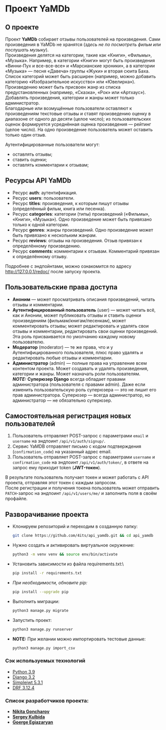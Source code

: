 # Проект YaMDb
## О проекте
Проект **YaMDb** собирает отзывы пользователей на произведения. Сами произведения в YaMDb не хранятся (_здесь не по посмотреть фильм или послушать музыку_).  
Произведения делятся на категории, такие как «Книги», «Фильмы», «Музыка». Например, в категории «Книги» могут быть произведения «Винни-Пух и все-все-все» и «Марсианские хроники», а в категории «Музыка» — песня «Давеча» группы «Жуки» и вторая сюита Баха. Список категорий может быть расширен (например, можно добавить категорию «Изобразительное искусство» или «Ювелирка»). 
Произведению может быть присвоен жанр из списка предустановленных (например, «Сказка», «Рок» или «Артхаус»).   
Добавлять произведения, категории и жанры может только администратор.  
Благодарные или возмущённые пользователи оставляют к произведениям текстовые отзывы и ставят произведению оценку в диапазоне от одного до десяти (целое число); из пользовательских оценок формируется усреднённая оценка произведения — рейтинг (целое число). На одно произведение пользователь может оставить только один отзыв.  

Аутентифицированные пользователи могут:
* оставлять отзывы;
* ставить оценки;
* оставлять комментарии к отзывам;
  
## Ресурсы API YaMDb
* Ресурс **auth**: аутентификация.
* Ресурс **users**: пользователи.
* Ресурс **titles**: произведения, к которым пишут отзывы (определённый фильм, книга или песенка).
* Ресурс **categories**: категории (типы) произведений («Фильмы», «Книги», «Музыка»). Одно произведение может быть привязано только к одной категории.
* Ресурс **genres**: жанры произведений. Одно произведение может быть привязано к нескольким жанрам.
* Ресурс **reviews**: отзывы на произведения. Отзыв привязан к определённому произведению.
* Ресурс **comments**: комментарии к отзывам. Комментарий привязан к определённому отзыву.

Подробнее с эндпойнтами, можно ознакомится по адресу http://127.0.0.1/redoc/ после запуску проекта.

## Пользовательские права доступа
* **Аноним** — может просматривать описания произведений, читать отзывы и комментарии.
* **Аутентифицированный пользователь** (user) — может читать всё, как и Аноним, может публиковать отзывы и ставить оценки произведениям (фильмам/книгам/песенкам), может комментировать отзывы; может редактировать и удалять свои отзывы и комментарии, редактировать свои оценки произведений. Эта роль присваивается по умолчанию каждому новому пользователю.
* **Модератор** (moderator) — те же права, что и у Аутентифицированного пользователя, плюс право удалять и редактировать любые отзывы и комментарии.
* **Администратор** (admin) — полные права на управление всем контентом проекта. Может создавать и удалять произведения, категории и жанры. Может назначать роли пользователям.  
_**NOTE:**_ **Суперюзер Django** всегда обладает правами администратора (пользователя с правами admin). Даже если изменить пользовательскую роль суперюзера — это не лишит его прав администратора. Суперюзер — всегда администратор, но администратор — не обязательно суперюзер.

## Самостоятельная регистрация новых пользователей
1. Пользователь отправляет POST-запрос с параметрами `email` и `username` на эндпоинт `/api/v1/auth/signup/`.
2. Сервис YaMDB отправляет письмо с кодом подтверждения (`confirmation_code`) на указанный адрес email.
3. Пользователь отправляет POST-запрос с параметрами `username` и `confirmation_code` на эндпоинт `/api/v1/auth/token/`, в ответе на запрос ему приходит token (**JWT-токен**).

В результате пользователь получает токен и может работать с API проекта, отправляя этот токен с каждым запросом.   
После регистрации и получения токена пользователь может отправить `PATCH`-запрос на эндпоинт `/api/v1/users/me/` и заполнить поля в своём профайле.


## Разворачивание проекта

* Клонируем репозиторий и переходим в созданную папку:
    ```bash
    git clone https://github.com/4its/api_yamdb.git && cd api_yamdb 
    ```

* Нужно создать и активировать виртуальное окружение:
    ```bash
    python3 -m venv venv && source env/bin/activate 
    ```

* Установить зависимости из файла requirements.txt:\
    ```bash
    pip install -r requirements.txt
    ```
* _При необходимости, обновите pip:_
    ```bash
    pip install --upgrade pip
    ```

*  Выполнить миграции:
    ```bash
    python3 manage.py migrate
    ```
   
* Запустить проект:
  ```bash
  python3 manage.py runserver
  ```

*  **NOTE:** При желании можно импортировать тестовые данные:
    ```bash
    python3 manage.py import_csv
    ```

### Сэк используемых технологий
 * [Python 3.9](https://www.python.org/downloads/release/python-390/)
 * [Django 3.2](https://docs.djangoproject.com/en/5.0/releases/3.2/) 
 * [Simplejwt 5.3.1](https://django-rest-framework-simplejwt.readthedocs.io/en/latest/getting_started.html)
 * [DRF 3.12.4](https://www.django-rest-framework.org/community/release-notes/#3124)

### Список разработчиков проекта:
* [**Nikita Goncharov**](https://github.com/ARLIKIN)
* [**Sergey Kulbida**](https://github.com/SergeyKDEV) 
* [**Goerge Egiazaryan**](https://github.com/4its)
